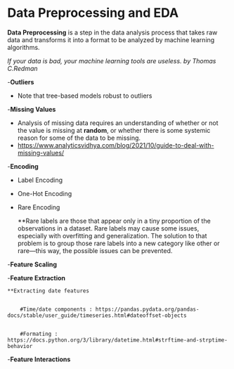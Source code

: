 # Data Preprocessing and EDA

**Data Preprocessing** is a step in the data analysis process that takes raw data and transforms it into a format to be analyzed by machine learning algorithms.

_If your data is bad, your machine learning tools are useless. by Thomas C.Redman_

-**Outliers**

 * Note that tree-based models robust to outliers

-**Missing Values**

 * Analysis of missing data requires an understanding of whether or not the value is missing at **random**, or whether there is some systemic reason for some of the data to be missing.
 * https://www.analyticsvidhya.com/blog/2021/10/guide-to-deal-with-missing-values/
 
-**Encoding**
 
 * Label Encoding
 * One-Hot Encoding
 * Rare Encoding
   
   **Rare labels are those that appear only in a tiny proportion of the observations in a dataset. Rare labels may cause some issues, especially with overfitting and generalization.
The solution to that problem is to group those rare labels into a new category like other or rare—this way, the possible issues can be prevented.
   
-**Feature Scaling**

-**Feature Extraction**
    
    **Extracting date features


        #Time/date components : https://pandas.pydata.org/pandas-docs/stable/user_guide/timeseries.html#dateoffset-objects


        #Formating : https://docs.python.org/3/library/datetime.html#strftime-and-strptime-behavior

-**Feature Interactions**


